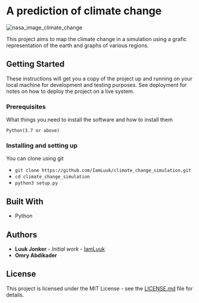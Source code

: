 # A prediction of climate change

![nasa_image_climate_change](https://climate.nasa.gov/system/content_pages/main_images/1320_effects-image.jpg)

This project aims to map the climate change in a simulation using a grafic representation of the earth and graphs of various regions.

## Getting Started

These instructions will get you a copy of the project up and running on your local machine for development and testing purposes. See deployment for notes on how to deploy the project on a live system.

### Prerequisites
What things you need to install the software and how to install them
```
Python(3.7 or above)
```

### Installing and setting up
You can clone using git
* `git clone https://github.com/IamLuuk/climate_change_simulation.git`
* `cd climate_change_simulation`
* `python3 setup.py`

## Built With
* Python

## Authors
* __Luuk Jonker__ - _Initial work_ - [IamLuuk](github.com/IamLuuk)
* __Omry Abdikader__

## License
This project is licensed under the MIT License - see the [LICENSE.md](https://github.com/IamLuuk/climate_change_simulation/blob/master/LICENSE) file for details.

